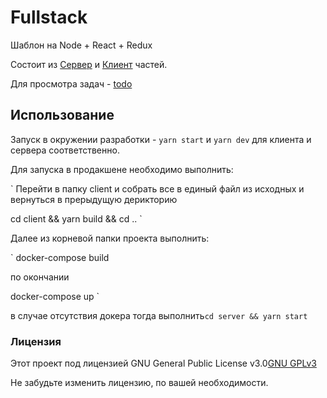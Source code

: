 # Fullstack

Шаблон на Node + React + Redux

Состоит из [Сервер](./server/api.md) и [Клиент](./client/client.md) частей.

Для просмотра задач - [todo](./todo.md)

## Использование

Запуск в окружении разработки - `yarn start` и `yarn dev` для клиента и сервера соответственно.

Для запуска в продакшене необходимо выполнить:

`
Перейти в папку client и собрать все в единый файл из исходных и вернуться в прерыдущую дерикторию

cd client && yarn build && cd ..
`

Далее из корневой папки проекта выполнить:

`
docker-compose build

по окончании

docker-compose up
`

в случае отсутствия докера тогда выполнить`cd server && yarn start`

### Лицензия

Этот проект под лицензией GNU General Public License v3.0[GNU GPLv3](./license.md)

Не забудьте изменить лицензию, по вашей необходимости.
